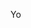 Yo

<!---
TylerEddy/TylerEddy is a ✨ special ✨ repository because its `README.md` (this file) appears on your GitHub profile.
You can click the Preview link to take a look at your changes.
--->

